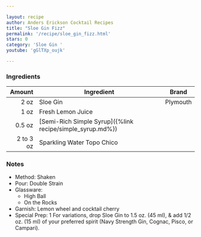 ```yaml
---

layout: recipe
author: Anders Erickson Cocktail Recipes
title: "Sloe Gin Fizz"
permalink: '/recipe/sloe_gin_fizz.html'
stars: 0
category: 'Sloe Gin '
youtube: 'gGlTXp_oujk'

---
```


### Ingredients

|  Amount  | Ingredient               | Brand          |
| --------: | --------------------------------------------------------- | -------- |
|      2 oz | Sloe Gin                                                  | Plymouth |
|      1 oz | Fresh Lemon Juice                                         |
|    0.5 oz | [Semi-Rich Simple Syrup]({%link recipe/simple_syrup.md%}) |
| 2 to 3 oz | Sparkling Water Topo Chico                                |

### Notes

- Method: Shaken
- Pour: Double Strain
- Glassware: 
    - High Ball
    - On the Rocks
- Garnish: Lemon wheel and cocktail cherry
- Special Prep: 1 For variations, drop Sloe Gin to 1.5 oz. (45 ml), & add 1/2 oz. (15 ml) of your preferred spirit (Navy Strength Gin, Cognac, Pisco, or Campari).


